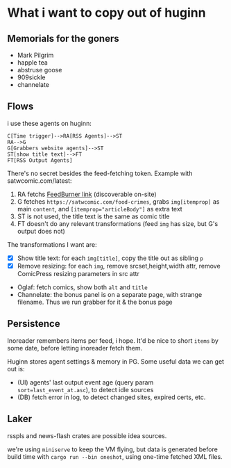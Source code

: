 # What i want to copy out of huginn

## Memorials for the goners

- Mark Pilgrim
- happle tea
- abstruse goose
- 909sickle
- channelate

## Flows

i use these agents on huginn:

```mermaid
C[Time trigger]-->RA[RSS Agents]-->ST
RA-->G
G[Grabbers website agents]-->ST
ST[show title text]-->FT
FT[RSS Output Agents]
```

There's no secret besides the feed-fetching token. Example with satwcomic.com/latest:

1. RA fetchs [FeedBurner link](http://feeds.feedburner.com/satwcomic) (discoverable on-site)
1. G fetches `https://satwcomic.com/food-crimes`, grabs `img[itemprop]` as main `content`, and `[itemprop="articleBody"]` as extra text
1. ST is not used, the title text is the same as comic title
1. FT doesn't do any relevant transformations (feed `img` has size, but G's output does not)

The transformations I want are:

- [x] Show title text: for each `img[title]`, copy the title out as sibling `p`
- [x] Remove resizing: for each `img`, remove srcset,height,width attr, remove ComicPress resizing parameters in src attr
- Oglaf: fetch comics, show both `alt` and `title`
- Channelate: the bonus panel is on a separate page, with strange filename. Thus we run grabber for it & the bonus page

## Persistence

Inoreader remembers items per feed, i hope. It'd be nice to short `items` by some date, before letting inoreader fetch them.

Huginn stores agent settings & memory in PG. Some useful data we can get out is:

- (UI) agents' last output event age (query param `sort=last_event_at.asc`), to detect idle sources
- (DB) fetch error in log, to detect changed sites, expired certs, etc.

## Laker

rsspls and news-flash crates are possible idea sources.

we're using `miniserve` to keep the VM flying, but data is generated
before build time with `cargo run --bin oneshot`, using one-time
fetched XML files.
